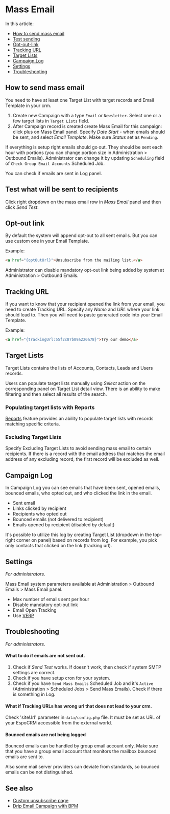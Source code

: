 # Mass Email

In this article:

* [How to send mass email](#how-to-send-mass-email)
* [Test sending](#test-what-will-be-sent-to-recipients)
* [Opt-out-link](#opt-out-link)
* [Tracking URL](#tracking-url)
* [Target Lists](#target-lists)
* [Campaign Log](#campaign-log)
* [Settings](#settings)
* [Troubleshooting](#troubleshooting)

## How to send mass email

You need to have at least one Target List with target records and Email Template in your crm.

1. Create new Campaign with a type `Email` or `Newsletter`. Select one or a few target lists in `Target Lists` field.
2. After Campaign record is created create Mass Email for this campaign: click plus on Mass Email panel. Specify _Date Start_ - when emails should be sent, and select _Email Template_. Make sure _Status_ set as `Pending`.

If everything is setup right emails should go out. They should be sent each hour with portions (you can change portion size in Administration > Outbound Emails). Administrator can change it by updating `Scheduling` field of `Check Group Email Accounts` Scheduled Job.

You can check if emails are sent in Log panel.

## Test what will be sent to recipients

Click right dropdown on the mass email row in _Mass Email_ panel and then click _Send Test_.

## Opt-out link

By default the system will append opt-out to all sent emails. But you can use custom one in your Email Template.

Example:
```html
<a href="{optOutUrl}">Unsubscribe from the mailing list.</a>
```

Administrator can disable mandatory opt-out link being added by system at Administration > Outbound Emails.

## Tracking URL

If you want to know that your recipient opened the link from your email, you need to create Tracking URL. Specify any _Name_
 and _URL_ where your link should lead to. Then you will need to paste generated code into your Email Template.

 Example:
 ```html
<a href="{trackingUrl:55f2c87b09a220a78}">Try our demo</a>
 ```

## Target Lists

Target Lists contains the lists of Accounts, Contacts, Leads and Users records.

Users can populate target lists manually using _Select_ action on the corresponding panel on Target List detail view. There is an ability to make filtering and then select all results of the search.

### Populating target lists with Reports

[Reports](reports.md#syncing-with-target-lists) feature provides an ability to populate target lists with records matching specific criteria.

### Excluding Target Lists

Specify Excluding Target Lists to avoid sending mass email to certain recipients. If there is a record with the email address that matches the email address of any excluding record, the first record will be excluded as well.

## Campaign Log

In Campaign Log you can see emails that have been sent, opened emails, bounced emails, who opted out, and who clicked the link in the email.

* Sent email
* Links clicked by recipient
* Recipients who opted out
* Bounced emails (not delivered to recipient)
* Emails opened by recipient (disabled by default)

It's possible to utilize this log by creating Target List (dropdown in the top-right corner on panel) based on records from log. For example, you pick only contacts that clicked on the link (tracking url).

## Settings

_For administrators._

Mass Email system parameters available at Administration > Outbound Emails > Mass Email panel.

* Max number of emails sent per hour
* Disable mandatory opt-out link
* Email Open Tracking
* Use [VERP](https://en.wikipedia.org/wiki/Variable_envelope_return_path)

## Troubleshooting

_For administrators._

#### What to do if emails are not sent out.

1. Check if _Send Test_ works. If doesn't work, then check if system SMTP settings are correct.
2. Check if you have setup cron for your system.
3. Check if you have `Send Mass Emails` Scheduled Job and it's `Active` (Administration > Scheduled Jobs > Send Mass Emails). Check if there is something in Log.


#### What if Tracking URLs has wrong url that does not lead to your crm.

Check 'siteUrl' parameter in `data/config.php` file. It must be set as URL of your EspoCRM accessible from the external world.

#### Bounced emails are not being logged

Bounced emails can be handled by group email account only. Make sure that you have a group email account that monitors the mailbox bounced emails are sent to.

Also some mail server providers can deviate from standards, so bounced emails can be not distinguished.

## See also

* [Custom unsubscribe page](../development/campaign-unsubscribe-template.md)
* [Drip Email Campaign with BPM](../administration/bpm-drip-email-campaign.md)
